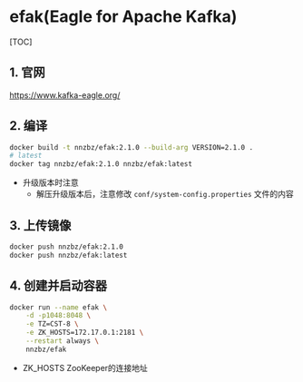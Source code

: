 # efak(Eagle for Apache Kafka)

[TOC]

## 1. 官网

<https://www.kafka-eagle.org/>

## 2. 编译

```sh
docker build -t nnzbz/efak:2.1.0 --build-arg VERSION=2.1.0 .
# latest
docker tag nnzbz/efak:2.1.0 nnzbz/efak:latest
```

- 升级版本时注意
  - 解压升级版本后，注意修改 `conf/system-config.properties` 文件的内容

## 3. 上传镜像

```sh
docker push nnzbz/efak:2.1.0
docker push nnzbz/efak:latest
```

## 4. 创建并启动容器

```sh
docker run --name efak \
    -d -p1048:8048 \
    -e TZ=CST-8 \
    -e ZK_HOSTS=172.17.0.1:2181 \
    --restart always \
    nnzbz/efak
```

- ZK_HOSTS
  ZooKeeper的连接地址
